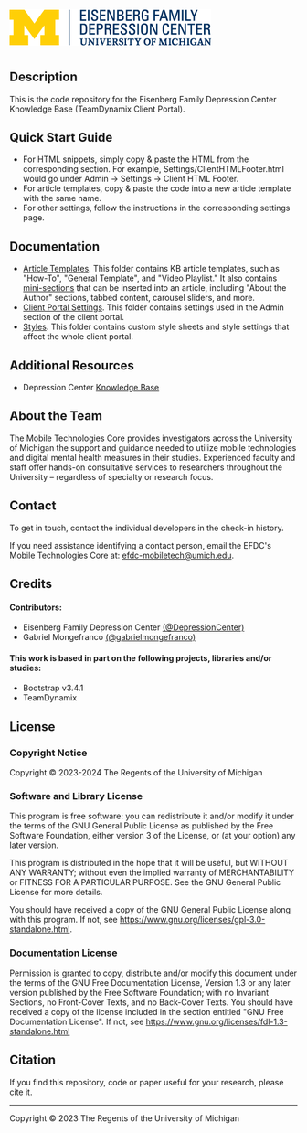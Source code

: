 ![Depression Center Logo](https://github.com/DepressionCenter/.github/blob/main/images/EFDCLogo_375w.png "depressioncenter.org")

# <Repository Title>

## Description
This is the code repository for the Eisenberg Family Depression Center Knowledge Base (TeamDynamix Client Portal).



## Quick Start Guide
+ For HTML snippets, simply copy & paste the HTML from the corresponding section. For example, Settings/ClientHTMLFooter.html would go under Admin -> Settings -> Client HTML Footer.
+ For article templates, copy & paste the code into a new article template with the same name.
+ For other settings, follow the instructions in the corresponding settings page.



## Documentation
+ [Article Templates](https://github.com/DepressionCenter/EFDC-TDX-KB/tree/main/ArticleTemplates). This folder contains KB article templates, such as "How-To", "General Template", and "Video Playlist." It also contains [mini-sections](https://github.com/DepressionCenter/EFDC-TDX-KB/tree/main/Mini_Sections) that can be inserted into an article, including "About the Author" sections, tabbed content, carousel sliders, and more.
+ [Client Portal Settings](https://github.com/DepressionCenter/EFDC-TDX-KB/tree/main/ClientPortalSettings). This folder contains settings used in the Admin section of the client portal.
+ [Styles](https://github.com/DepressionCenter/EFDC-TDX-KB/tree/main/Styles). This folder contains custom style sheets and style settings that affect the whole client portal.


## Additional Resources
+ Depression Center [Knowledge Base](https://teamdynamix.umich.edu/TDClient/210/DepressionCenter/Home/)



## About the Team
The Mobile Technologies Core provides investigators across the University of Michigan the support and guidance needed to utilize mobile technologies and digital mental health measures in their studies. Experienced faculty and staff offer hands-on consultative services to researchers throughout the University – regardless of specialty or research focus.



## Contact
To get in touch, contact the individual developers in the check-in history.

If you need assistance identifying a contact person, email the EFDC's Mobile Technologies Core at: efdc-mobiletech@umich.edu.



## Credits
#### Contributors:
+ Eisenberg Family Depression Center [(@DepressionCenter)](https://github.com/DepressionCenter/)
+ Gabriel Mongefranco [(@gabrielmongefranco)](https://github.com/gabrielmongefranco)



#### This work is based in part on the following projects, libraries and/or studies:
+ Bootstrap v3.4.1
+ TeamDynamix



## License
### Copyright Notice
Copyright © 2023-2024 The Regents of the University of Michigan


### Software and Library License
This program is free software: you can redistribute it and/or modify it under the terms of the GNU General Public License as published by the Free Software Foundation, either version 3 of the License, or (at your option) any later version.

This program is distributed in the hope that it will be useful, but WITHOUT ANY WARRANTY; without even the implied warranty of MERCHANTABILITY or FITNESS FOR A PARTICULAR PURPOSE. See the GNU General Public License for more details.

You should have received a copy of the GNU General Public License along with this program. If not, see <https://www.gnu.org/licenses/gpl-3.0-standalone.html>.


### Documentation License
Permission is granted to copy, distribute and/or modify this document 
under the terms of the GNU Free Documentation License, Version 1.3 
or any later version published by the Free Software Foundation; 
with no Invariant Sections, no Front-Cover Texts, and no Back-Cover Texts. 
You should have received a copy of the license included in the section entitled "GNU 
Free Documentation License". If not, see <https://www.gnu.org/licenses/fdl-1.3-standalone.html>



## Citation
If you find this repository, code or paper useful for your research, please cite it.

----

Copyright © 2023 The Regents of the University of Michigan
